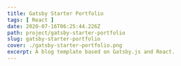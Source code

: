 ```yaml
---
title: Gatsby Starter Portfolio
tags: [ React ]
date: 2020-07-16T06:25:44.226Z
path: project/gatsby-starter-portfolio
slug: gatsby-starter-portfolio
cover: ./gatsby-starter-portfolio.png
excerpt: A blog template based on Gatsby.js and React.
---
```

